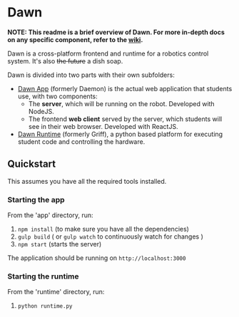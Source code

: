 # Dawn
**NOTE: This readme is a brief overview of Dawn. For more in-depth docs on any
specific component, refer to the [wiki](https://github.com/pioneers/daemon/wiki).**

Dawn is a cross-platform frontend and runtime for a robotics control system.
It's also ~~the future~~ a dish soap.

Dawn is divided into two parts with their own subfolders:
- [Dawn App](https://github.com/pioneers/daemon/wiki/Dawn-App) (formerly Daemon) 
  is the actual web application that students use, with two components:
    - The **server**, which will be running on the robot. Developed with NodeJS.
    - The frontend **web client** served by the server, which students will
      see in their web browser. Developed with ReactJS.
- [Dawn Runtime](https://github.com/pioneers/daemon/wiki/Dawn-Runtime) (formerly Griff),
  a python based platform for executing
  student code and controlling the hardware.

## Quickstart
This assumes you have all the required tools installed.

### Starting the app
From the 'app' directory, run:

1. `npm install` (to make sure you have all the dependencies)
1. `gulp build` ( or `gulp watch` to continuously watch for changes )
1. `npm start` (starts the server)

The application should be running on `http://localhost:3000`

### Starting the runtime
From the 'runtime' directory, run:
1. `python runtime.py`
